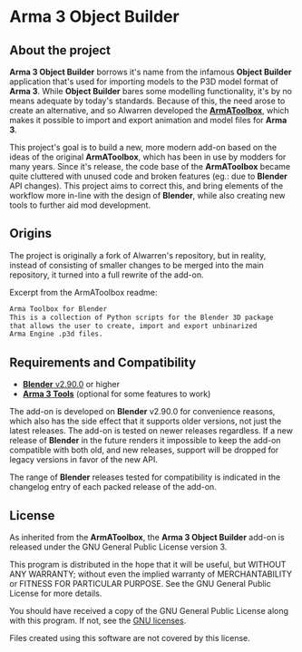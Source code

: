 # Arma 3 Object Builder

## About the project

**Arma 3 Object Builder** borrows it's name from the infamous **Object Builder** application that's used for importing models to the P3D model format of **Arma 3**.
While **Object Builder** bares some modelling functionality, it's by no means adequate by today's standards.
Because of this, the need arose to create an alternative, and so Alwarren developed the [**ArmAToolbox**](https://github.com/AlwarrenSidh/ArmAToolbox),
which makes it possible to import and export animation and model files for **Arma 3**.

This project's goal is to build a new, more modern add-on based on the ideas of the original **ArmAToolbox**, which has been in use by modders for many years.
Since it's release, the code base of the **ArmAToolbox** became quite cluttered with unused code and broken features (eg.: due to **Blender** API changes).
This project aims to correct this, and bring elements of the workflow more in-line with the design of **Blender**, while also creating new tools to further aid mod development.

## Origins

The project is originally a fork of Alwarren's repository, but in reality, instead of consisting of smaller changes to be merged into the main repository,
it turned into a full rewrite of the add-on.

Excerpt from the ArmAToolbox readme:

```txt
Arma Toolbox for Blender
This is a collection of Python scripts for the Blender 3D package
that allows the user to create, import and export unbinarized
Arma Engine .p3d files.
```

## Requirements and Compatibility

- [**Blender** v2.90.0](https://www.blender.org/download/releases/2-90/) or higher
- [**Arma 3 Tools**](https://store.steampowered.com/app/233800/Arma_3_Tools/) (optional for some features to work)

The add-on is developed on **Blender** v2.90.0 for convenience reasons, which also has the side effect that
it supports older versions, not just the latest releases. The add-on is tested on newer releases regardless.
If a new release of **Blender** in the future renders it impossible to keep the add-on compatible with both old,
and new releases, support will be dropped for legacy versions in favor of the new API.

The range of **Blender** releases tested for compatibility is indicated in the changelog entry of each packed release of the add-on.

## License

As inherited from the **ArmAToolbox**, the **Arma 3 Object Builder** add-on is released under the GNU General Public License version 3.

This program is distributed in the hope that it will be useful, but WITHOUT ANY WARRANTY; without even the implied warranty of MERCHANTABILITY or FITNESS FOR  PARTICULAR PURPOSE. See the GNU General Public License for more details.

You should have received a copy of the GNU General Public License along with this program. If not, see the [GNU licenses](http://www.gnu.org/licenses/).

Files created using this software are not covered by this license.
